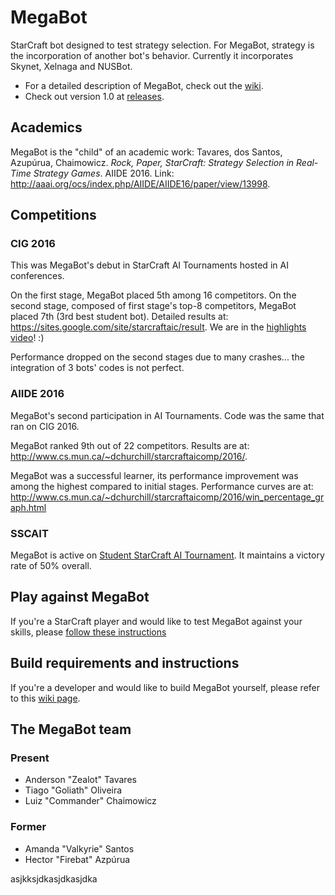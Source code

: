 ﻿# MegaBot
StarCraft bot designed to test strategy selection. For MegaBot, strategy is the incorporation of another bot's behavior. Currently it incorporates Skynet, Xelnaga and NUSBot.

- For a detailed description of MegaBot, check out the [wiki](https://github.com/andertavares/MegaBot/wiki).
- Check out version 1.0 at [releases](https://github.com/andertavares/MegaBot/releases/tag/v1.0-beta).

## Academics
MegaBot is the "child" of an academic work:
Tavares, dos Santos, Azupúrua, Chaimowicz. _Rock, Paper, StarCraft: Strategy Selection in Real-Time Strategy Games_. AIIDE 2016. Link: http://aaai.org/ocs/index.php/AIIDE/AIIDE16/paper/view/13998.

## Competitions
### CIG 2016
This was MegaBot's debut in StarCraft AI Tournaments hosted in AI conferences. 

On the first stage, MegaBot placed 5th among 16 competitors. On the second stage, composed of first stage's top-8 competitors, MegaBot placed 7th (3rd best student bot). Detailed results at: https://sites.google.com/site/starcraftaic/result. We are in the [highlights video](https://www.facebook.com/cjdahrl/videos/1155031857896481/)! :) 

Performance dropped on the second stages due to many crashes... the integration of 3 bots' codes is not perfect.

### AIIDE 2016
MegaBot's second participation in AI Tournaments. Code was the same that ran on CIG 2016. 

MegaBot ranked 9th out of 22 competitors. Results are at: http://www.cs.mun.ca/~dchurchill/starcraftaicomp/2016/.

MegaBot was a successful learner, its performance improvement was among the highest compared to initial stages. Performance curves are at: http://www.cs.mun.ca/~dchurchill/starcraftaicomp/2016/win_percentage_graph.html

### SSCAIT
MegaBot is active on [Student StarCraft AI Tournament](http://sscaitournament.com/index.php?action=scores). It maintains a victory rate of 50% overall.

## Play against MegaBot
If you're a StarCraft player and would like to test MegaBot against your skills, please [follow these instructions](https://github.com/andertavares/MegaBot/wiki/Play-against-MegaBot)

## Build requirements and instructions
If you're a developer and would like to build MegaBot yourself, please refer to this [wiki page](https://github.com/andertavares/MegaBot/wiki/Build-instructions).

## The MegaBot team
### Present
- Anderson "Zealot" Tavares
- Tiago "Goliath" Oliveira
- Luiz "Commander" Chaimowicz

### Former
- Amanda "Valkyrie" Santos
- Hector "Firebat" Azpúrua


asjkksjdkasjdkasjdka